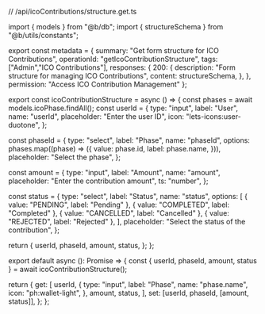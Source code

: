 // /api/icoContributions/structure.get.ts

import { models } from "@b/db";
import { structureSchema } from "@b/utils/constants";

export const metadata = {
  summary: "Get form structure for ICO Contributions",
  operationId: "getIcoContributionStructure",
  tags: ["Admin","ICO Contributions"],
  responses: {
    200: {
      description: "Form structure for managing ICO Contributions",
      content: structureSchema,
    },
  },
  permission: "Access ICO Contribution Management"
};

export const icoContributionStructure = async () => {
  const phases = await models.icoPhase.findAll();
  const userId = {
    type: "input",
    label: "User",
    name: "userId",
    placeholder: "Enter the user ID",
    icon: "lets-icons:user-duotone",
  };

  const phaseId = {
    type: "select",
    label: "Phase",
    name: "phaseId",
    options: phases.map((phase) => ({
      value: phase.id,
      label: phase.name,
    })),
    placeholder: "Select the phase",
  };

  const amount = {
    type: "input",
    label: "Amount",
    name: "amount",
    placeholder: "Enter the contribution amount",
    ts: "number",
  };

  const status = {
    type: "select",
    label: "Status",
    name: "status",
    options: [
      { value: "PENDING", label: "Pending" },
      { value: "COMPLETED", label: "Completed" },
      { value: "CANCELLED", label: "Cancelled" },
      { value: "REJECTED", label: "Rejected" },
    ],
    placeholder: "Select the status of the contribution",
  };

  return {
    userId,
    phaseId,
    amount,
    status,
  };
};

export default async (): Promise<object> => {
  const { userId, phaseId, amount, status } = await icoContributionStructure();

  return {
    get: [
      userId,
      {
        type: "input",
        label: "Phase",
        name: "phase.name",
        icon: "ph:wallet-light",
      },
      amount,
      status,
    ],
    set: [userId, phaseId, [amount, status]],
  };
};
